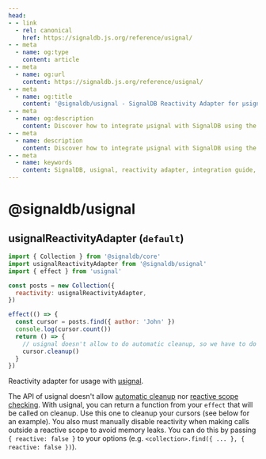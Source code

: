```yaml
---
head:
- - link
  - rel: canonical
    href: https://signaldb.js.org/reference/usignal/
- - meta
  - name: og:type
    content: article
- - meta
  - name: og:url
    content: https://signaldb.js.org/reference/usignal/
- - meta
  - name: og:title
    content: '@signaldb/usignal - SignalDB Reactivity Adapter for µsignal'
- - meta
  - name: og:description
    content: Discover how to integrate µsignal with SignalDB using the reactivity adapter for seamless reactive database integration.
- - meta
  - name: description
    content: Discover how to integrate µsignal with SignalDB using the reactivity adapter for seamless reactive database integration.
- - meta
  - name: keywords
    content: SignalDB, usignal, reactivity adapter, integration guide, JavaScript, TypeScript, manual cleanup, reactivity scope, @signaldb/usignal
---
```

# @signaldb/usignal

## usignalReactivityAdapter (`default`)

```js
import { Collection } from '@signaldb/core'
import usignalReactivityAdapter from '@signaldb/usignal'
import { effect } from 'usignal'

const posts = new Collection({
  reactivity: usignalReactivityAdapter,
})

effect(() => {
  const cursor = posts.find({ author: 'John' })
  console.log(cursor.count())
  return () => {
    // usignal doesn't allow to do automatic cleanup, so we have to do it ourself
    cursor.cleanup()
  }
})
```

Reactivity adapter for usage with [µsignal](https://github.com/WebReflection/usignal).

The API of usignal doesn't allow [automatic cleanup](/reference/core/createreactivityadapter/#ondispose-callback-void-dependency-dependency-optional) nor [reactive scope checking](/reference/core/createreactivityadapter/#isinscope-dependency-dependency-boolean-optional).
With usignal, you can return a function from your `effect` that will be called on cleanup. Use this one to cleanup your cursors (see below for an example).
You also must manually disable reactivity when making calls outside a reactive scope to avoid memory leaks. You can do this by passing `{ reactive: false }` to your options (e.g. `<collection>.find({ ... }, { reactive: false })`).
